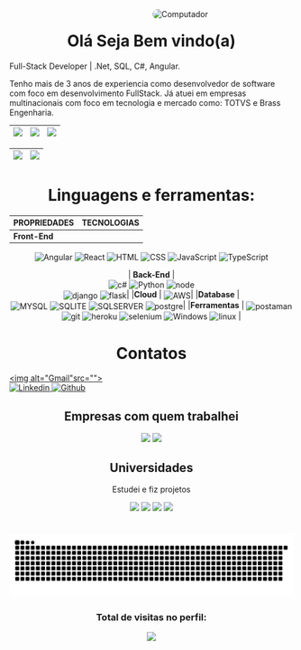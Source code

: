 <img min-width="450px" max-width="250" width="250" align="right" alt="Computador" style="border-radius:100px;" src="https://anyforsoft.com/static/a2da834e20a93f2114281a1174296b58/17.gif">

<h1 align="center">Olá Seja Bem vindo(a)</h1>
<p>Full-Stack Developer | .Net, SQL, C#, Angular.

Tenho mais de 3 anos de experiencia como desenvolvedor de software com foco em desenvolvimento FullStack.
Já atuei em empresas multinacionais com foco em tecnologia e mercado como: TOTVS e Brass Engenharia.

</p>

| ![](http://github-profile-summary-cards.vercel.app/api/cards/stats?username=pablozagnoli&theme=nord_dark) | ![](http://github-profile-summary-cards.vercel.app/api/cards/repos-per-language?username=pablozagnoli&hide=Html&theme=nord_dark) | ![](http://github-profile-summary-cards.vercel.app/api/cards/most-commit-language?username=pablozagnoli&theme=nord_dark) |
| :-: | :-: | :-: |

| ![](http://github-profile-summary-cards.vercel.app/api/cards/profile-details?username=pablozagnoli&theme=nord_dark) | ![](https://github-readme-streak-stats.herokuapp.com/?user=pablozagnoli&hide_border=true&date_format=M%20j%5B%2C%20Y%5D&background=2D3742&stroke=2D3742&ring=6bbbca&fire=6bbbca&currStreakNum=fff&sideNums=6bbbca&currStreakLabel=6bbbca&sideLabels=fff&dates=fff) |
| :-: | :-: |


##

<h1 align="center">Linguagens e ferramentas:</h1>
<div style="display: inline_block;" align="center">

|  **PROPRIEDADES** | **TECNOLOGIAS** |
| :---------        |     :---------  |
|**Front-End** |
<img align="center" alt="Angular" height="30" src="https://img.shields.io/badge/Angular-DD0031?style=for-the-badge&logo=angular&logoColor=white"> 
<img align="center" alt="React" height="30" src="https://img.shields.io/badge/React-20232A?style=for-the-badge&logo=react&logoColor=61DAFB"> 
<img align="center" alt="HTML" height="30" src="https://img.shields.io/badge/HTML5-E34F26?style=for-the-badge&logo=html5&logoColor=white"> 
<img align="center" alt="CSS" height="30"  src="https://img.shields.io/badge/CSS3-1572B6?style=for-the-badge&logo=css3&logoColor=white"> 
<img align="center" alt="JavaScript" height="30" src="https://img.shields.io/badge/JavaScript-323330?style=for-the-badge&logo=javascript&logoColor=F7DF1E"> 
<img align="center" alt="TypeScript" height="30" src="https://img.shields.io/badge/TypeScript-007ACC?style=for-the-badge&logo=typescript&logoColor=white"> 
 
| **Back-End** |  
<img align="center" alt="c#" height="30" src="https://img.shields.io/badge/C%23-239120?style=for-the-badge&logo=c-sharp&logoColor=white"> 
<img align="center" alt="Python" height="30" src="https://img.shields.io/badge/Python-3776AB?style=for-the-badge&logo=python&logoColor=white"> 
<img align="center" alt="node" height="30" src="https://img.shields.io/badge/Node.js-339933?style=for-the-badge&logo=nodedotjs&logoColor=white">   
<img align="center" alt="django" height="30" src="https://img.shields.io/badge/Django-092E20?style=for-the-badge&logo=django&logoColor=white"> 
<img align="center" alt="flask" height="30" src="https://img.shields.io/badge/Flask-000000?style=for-the-badge&logo=flask&logoColor=white">|
|**Cloud** | 
<img align="center" alt="AWS" height="30" src="https://img.shields.io/badge/Amazon_AWS-232F3E?style=for-the-badge&logo=amazon-aws&logoColor=white">|
|**Database** |  
<img align="center" alt="MYSQL" height="30" src="https://img.shields.io/badge/mysql-404D59?style=for-the-badge&logo=mysql&logoColor=white"> 
<img align="center" alt="SQLITE" height="30"  src="https://img.shields.io/badge/Sqlite-862d59?style=for-the-badge&logo=Sqlite&logoColor=white"> 
<img align="center" alt="SQLSERVER" height="30"  src="https://img.shields.io/badge/Microsoft%20SQL%20Sever-CC2927?style=for-the-badge&logo=microsoft%20sql%20server&logoColor=white"> <img align="center" alt="postgre" height="30"  src="https://img.shields.io/badge/PostgreSQL-316192?style=for-the-badge&logo=postgresql&logoColor=white">|
|**Ferramentas** | 
<img align="center" alt="postaman" height="30" src="https://img.shields.io/badge/Postman-FF6C37?style=for-the-badge&logo=Postman&logoColor=white"> 
<img align="center" alt="git" height="30" src="https://img.shields.io/badge/Git-F05032?style=for-the-badge&logo=git&logoColor=white"> 
<img align="center" alt="heroku" height="30" src="https://img.shields.io/badge/Heroku-430098?style=for-the-badge&logo=heroku&logoColor=white"> 
<img align="center" alt="selenium" height="30" src="https://img.shields.io/badge/Selenium-43B02A?style=for-the-badge&logo=Selenium&logoColor=white"> 
<img align="center" alt="Windows" height="30" src="https://img.shields.io/badge/windows-862d59?style=for-the-badge&logo=windows&logoColor=white"> 
<img align="center" alt="linux" height="30" src="https://img.shields.io/badge/linux-862d59?style=for-the-badge&logo=linux&logoColor=white"> |
<a>
    <h1 align="center">
       Contatos
        </a>
    </h1>
    <div align="left">
        <a href="pablozagnoli@hotmail.com">
            <img alt="Gmail"src="">            
        </a>
        <a href="https://www.linkedin.com/in/pablo-zagnoli-85714512b/" target="_blank">
            <img alt="Linkedin" src="https://img.shields.io/badge/LinkedIn-0077B5?style=for-the-badge&logo=linkedin&logoColor=white">
        </a>
        <a href="https://github.com/pablozagnoli" target="_blank">
            <img alt="Github" src="https://img.shields.io/badge/GitHub-100000?style=for-the-badge&logo=github&logoColor=white">
        </a>
</div>

## Empresas com quem trabalhei
<div>
<img height="100px" src="http://www.ldengenharia.com.br/assets/img/logo_brass.png"/>
<img height="100px" src="https://th.bing.com/th/id/OIP.Y4gE7RAfvIiJ_1AaecJYZgAAAA?w=180&h=180&c=7&r=0&o=5&pid=1.7"/>
</div>

## Universidades
<p>Estudei e fiz projetos</p>
<div>
<img height="100px" src="https://www.sinpoldf.com.br/wp-content/uploads/2019/09/41517287_1949405008462069_1302937135933816832_n.png"/>
<img height="100px" src="https://media-exp1.licdn.com/dms/image/C4E0BAQHHXnr1_zj8JA/company-logo_200_200/0/1660072406824?e=1674086400&v=beta&t=Q0xgPFYNzFHS47wLxdQFF7pAyi4vjNYVnpHjoUvIsfM"/>
<img height="100px" src="https://lacsed.eng.ufmg.br/wp-content/uploads/2020/05/logo-ufmg.jpg"/>
<img height="100px" src="https://media-exp1.licdn.com/dms/image/D4D0BAQEcOOh1RPQPSg/company-logo_200_200/0/1664904835400?e=1674086400&v=beta&t=BbKTEjqzLiD6TOohJTp0i4b_vDHmvLGF5O0KrkJdR_Q"/>
</div>


#

 <div align="center">
    
   ![Snake animation](https://github.com/pablozagnoli/pablozagnoli/blob/main/workflows/github-contribution-grid-snake.svg)

  </div>

  <h3><p align="center">Total de visitas no perfil:</p>
<p align="center">
    <img alingn="center" src="https://profile-counter.glitch.me/SamuelFLM/count.svg"/>
</p>
      
